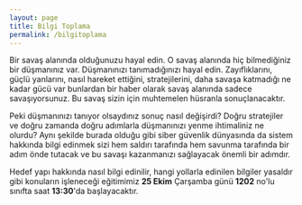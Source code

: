 ```yaml
---
layout: page
title: Bilgi Toplama
permalink: /bilgitoplama
---
```



Bir savaş alanında olduğunuzu hayal edin. O savaş alanında hiç bilmediğiniz bir düşmanınız var. Düşmanınızı tanımadığınızı hayal edin. Zayıflıklarını, güçlü yanlarını, nasıl hareket ettiğini, stratejilerini, daha savaşa katmadığı ne kadar gücü var bunlardan bir haber olarak savaş alanında sadece savaşıyorsunuz. Bu savaş sizin için muhtemelen hüsranla sonuçlanacaktır. 

Peki düşmanınızı tanıyor olsaydınız sonuç nasıl değişirdi? Doğru stratejiler ve doğru zamanda doğru adımlarla düşmanınızı yenme ihtimaliniz ne olurdu? Aynı şekilde burada olduğu gibi siber güvenlik dünyasında da sistem hakkında bilgi edinmek sizi hem saldırı tarafında hem savunma tarafında bir adım önde tutacak ve bu savaşı kazanmanızı sağlayacak önemli bir adımdır. 

Hedef yapı hakkında nasıl bilgi edinilir, hangi yollarla edinilen bilgiler yasaldır gibi konuların işleneceği eğitimimiz <strong>25 Ekim</strong> Çarşamba günü <strong>1202</strong> no'lu sınıfta saat <strong>13:30</strong>'da başlayacaktır.
